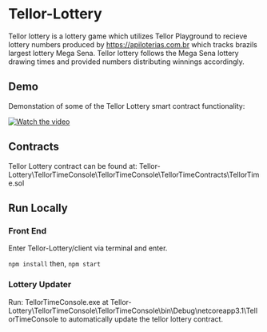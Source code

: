 # Tellor-Lottery

Tellor lottery is a lottery game which utilizes Tellor Playground to recieve lottery numbers produced by <a href="https://apiloterias.com.br">https://apiloterias.com.br</a> which tracks brazils largest lottery Mega Sena. Tellor lottery follows the Mega Sena lottery drawing times and provided numbers distributing winnings accordingly.

## Demo
Demonstation of some of the Tellor Lottery smart contract functionality:

[![Watch the video](https://img.youtube.com/vi/pVxzg3aQ4D0/hqdefault.jpg)](https://youtu.be/pVxzg3aQ4D0)

## Contracts
Tellor Lottery contract can be found at:
Tellor-Lottery\TellorTimeConsole\TellorTimeConsole\TellorTimeContracts\TellorTime.sol
## Run Locally

### Front End
Enter Tellor-Lottery/client via terminal and enter.

``` npm install ```
then,
``` npm start ```
### Lottery Updater
Run: TellorTimeConsole.exe at 
Tellor-Lottery\TellorTimeConsole\TellorTimeConsole\bin\Debug\netcoreapp3.1\TellorTimeConsole 
to automatically update the tellor lottery contract.

